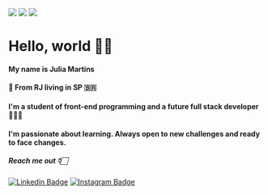 
   <img src="https://img.shields.io/badge/HTML5-E34F26?style=for-the-badge&logo=html5&logoColor=white"/> <img src="https://img.shields.io/badge/CSS3-1572B6?style=for-the-badge&logo=css3&logoColor=white"/> <img src="https://img.shields.io/badge/JavaScript-F7DF1E?style=for-the-badge&logo=javascript&logoColor=black"/>


# Hello, world 👋🏻 

#### My name is Julia Martins
#### 📍 From RJ living in SP  🇧🇷 
#### I'm a student of front-end programming and a future full stack developer 👩🏻‍💻
#### I'm passionate about learning. Always open to new challenges and ready to face changes.

#####  Reach me out 👇🏻
[![Linkedin Badge](https://img.shields.io/badge/-LinkedIn-blue?style=flat-square&logo=Linkedin&logoColor=white&link=https://www.linkedin.com/in/julia-martins-687084128/)](https://www.linkedin.com/in/julia-martins-687084128/) [![Instagram Badge](https://img.shields.io/badge/-Instagram-violet?style=flat-square&logo=Instagram&logoColor=white&link=https://www.instagram.com/julia_martinss/)](https://www.instagram.com/julia_martinss/)   
